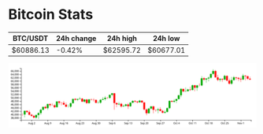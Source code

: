 # Bitcoin Stats

BTC/USDT|24h change|24h high|24h low|
|---|---|---|---|
|$60886.13|-0.42%|$62595.72|$60677.01|

<img src="./chart.svg">
